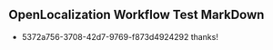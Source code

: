 ## OpenLocalization Workflow Test MarkDown
* 5372a756-3708-42d7-9769-f873d4924292 
thanks!<!--HONumber=Mar16_HO4-->

